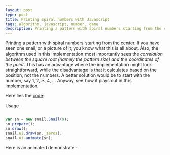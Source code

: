 ```yaml
---
layout: post
type: post
title: Printing spiral numbers with Javascript
tags: algorithm, javascript, number, game
description: Printing a pattern with spiral numbers starting from the center. If you have seen one snail, or a picture of it, you know what this is all about. Also, the algorithm used in this implementation most importantly sees the correlation between the square root (namely the pattern size) and the coordinates of the point. This has an advantage where the implementation might look straightforward, while the disadvantage is that it calculates based on the position, not the numbers. A better solution would be to start with the number, say 1, 2, 3, 4, ... Anyway, see how it plays out in this implementation.
---
```


Printing a pattern with spiral numbers starting from the center. If you have seen one snail, or a picture of it, you know what this is all about. Also, the algorithm used in this implementation most importantly sees the *correlation between the square root (namely the pattern size) and the coordinates of the point*. This has an advantage where the implementation might look straightforward, while the disadvantage is that it calculates based on the position, not the numbers. A better solution would be to start with the number, say 1, 2, 3, 4, ... Anyway, see how it plays out in this implementation.

Here lies the [code](https://github.com/chaobin/ulamespiral "Ulame Spiral").

Usage -

```javascript

var sn = new snail.Snail(9);
sn.prepare();
sn.draw();
snail.ui.draw(sn._zeros);
snail.ui.animate(sn);
```

Here is an animated demonstrate -

<div>
  <style type="text/css" media="screen">
    .point {
      width: 30px;
      float: left;
    }
  </style>
  <script type="text/javascript" src="/javascripts/snail.js"></script>
  <script type="text/javascript" charset="utf-8">
    var sn = new snail.Snail(9);
    sn.prepare();
    sn.draw();
    snail.ui.draw(sn._zeros);
    snail.ui.animate(sn);
  </script>
</div>
